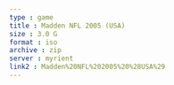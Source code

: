 ```yaml
---
type : game
title : Madden NFL 2005 (USA)
size : 3.0 G
format : iso
archive : zip
server : myrient
link2 : Madden%20NFL%202005%20%28USA%29
---
```

